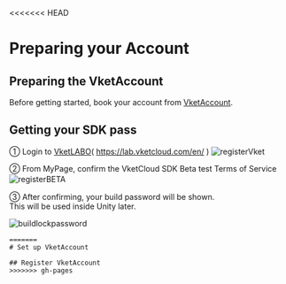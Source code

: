 <<<<<<< HEAD

# Preparing your Account

## Preparing the VketAccount
Before getting started, book your account from [VketAccount](https://account.vket.com/?locale=en).
  
## Getting your SDK pass    
① Login to [VketLABO](https://lab.vketcloud.com/en/)( https://lab.vketcloud.com/en/ )
![registerVket](img/registerVket_en.png)
  

➁ From MyPage, confirm the VketCloud SDK Beta test Terms of Service   
![registerBETA](img/registerBETA_en.png)　
  

③ After confirming, your build password will be shown.  
This will be used inside Unity later.
  
![buildlockpassword](img/buildlockpassword_en.png)
``` 
=======
# Set up VketAccount

## Register VketAccount
>>>>>>> gh-pages
